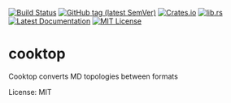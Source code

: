 [![Build Status](https://travis-ci.org/yoshanuikabundi/cooktop.svg?branch=main)](https://travis-ci.org/yoshanuikabundi/cooktop)
[![GitHub tag (latest SemVer)](https://img.shields.io/github/v/tag/yoshanuikabundi/cooktop?label=tag&logo=github&sort=semver)](https://github.com/Yoshanuikabundi/cooktop)
[![Crates.io](https://img.shields.io/crates/v/cooktop?label=crates.io&logo=rust)](https://crates.io/crates/cooktop)
[![lib.rs](https://img.shields.io/crates/v/cooktop?label=lib.rs&logo=rust)](https://lib.rs/crates/cooktop)
[![Latest Documentation](https://docs.rs/cooktop/badge.svg)](https://docs.rs/cooktop)
[![MIT License](https://img.shields.io/github/license/yoshanuikabundi/cooktop)](https://github.com/Yoshanuikabundi/cooktop/blob/main/LICENSE)

# cooktop

Cooktop converts MD topologies between formats

License: MIT
